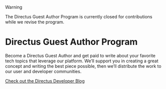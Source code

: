 > [!WARNING]
> The Directus Guest Author Program is currently closed for contributions while we revise the program.

# Directus Guest Author Program

Become a Directus Guest Author and get paid to write about your favorite tech topics that leverage our platform. We’ll support you in creating a great concept and writing the best piece possible, then we’ll distribute the work to our user and developer communities.

[Check out the Directus Developer Blog](https://docs.directus.io/blog/)

<!--## How Does It Work? 

This process ensures that we work with you to create the best possible content, while also ensuring that the content fits within our publication guidelines.

1. Submit an idea for an original piece of written content by [opening an issue](https://github.com/directus-community/guest-authoring/issues/new/choose).
2. Collaborate with our team to finalize the idea in the issue until the overall content and structure is approved.
3. Take some time to read our [writing guidelines](./writing-guidelines.md).
4. Fork this repo, create a new directory for your post based on the template, and submit a PR when the first draft is done. 
5. Review the draft with our team.
6. Revise the content based on feedback in the PR.
7. Once complete, we will publish the final version on our developer blog and get pay you up to $500.

## What Ideas Are Accepted?

We may change the scope over time, but for now, we are interested in:
- Tutorials that use Directus such as “Build A Budgeting Application With Directus”.
- Examples of applications using Directus with various environments and frameworks such as “Build an iOS App With Directus”.
- Tutorials that extend default functionality, such as “Creating An Extension To Send Stripe Invoices”.
- Advanced-level tutorials explaining how to use one or more Directus features.

Some additional guidelines you must follow when creating ideas to apply with:
- Posts must use code, unless you're using our Directus Flows automation feature.
- Posts must be original. This means a new and unique topic that has not been published elsewhere.
- Posts must not be generated with AI services or models - we expect you to author them from beginning to end.

## Questions

<details>
  <summary>How much will I get paid?</summary>
  <p>We have three tiers of content payment, dependent on the time and effort required - $250 (small), $350 (medium), and $500 (large). The value is agreed upon before any writing happens and is at the discretion of Directus.</p>
  <p>You must be able to generate an invoice at the end of authoring in order for us to pay you.</p>
</details>

<details>
  <summary>How will I get paid?</summary>
  <p>After your post is accepted, we will you to email us for further instructions.</p>
  <p>We will require one of a W9, W8-BEN, or W8-BEN-E form to be completed. We will also require an invoice (we will share details with you over email). We expect the due date on invoices to be 30 days after issue, and will pay you within this timeframe.</p>
  <p>To pay you, you will need to have a bank account in one of the countries listed on <a href="https://help.bill.com/direct/s/article/360007172671">this page</a> or a PayPal account.</p>
</details>

<details>
<summary>How long should posts be?</summary>
<p>We’re flexible, and this is reflected in our multi-tier payment structure. Posts must be completed in one part (no
multi-part series), and be over 1000 words.</p>
</details>

<details>
<summary>How long does it take?</summary>
<p>When accepting your post, we will set a deadline for a first draft. Once the draft is submitted, we seek to have a round of reviews completed and answered in a few days. We will publish it as part of the agreed month's content schedule.</p>
</details>

<details>
<summary>Can I write a piece that promotes another product?</summary>
<p>If you work for a company that makes the product, our relationship might be better served as a co-marketing effort. For
the Guest Author program, we only work with individuals.</p>
</details>

<details>
<summary>What natural languages can I write in?</summary>
<p>We currently only accept contributions in English.</p>
</details>

<details>
<summary>Can I post elsewhere?</summary>
<p>Yes, but must include our post as the canonical source for the content.</p>
</details>

<details>
<summary>Do you own my content?</summary>
<p>You own your content, but you grant us an unlimited license to post and promote your content.</p>
</details>

<details>
<summary>I’m under 18 - can I take part?</summary>
<p>You must be aged 18 over to be a Directus Guest Author.</p>
</details>
-->
